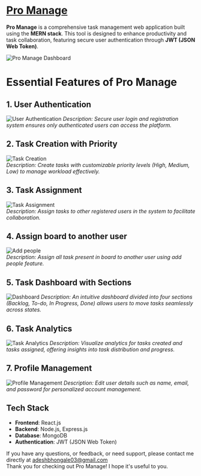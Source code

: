 # [Pro Manage](https://pro-manage-tasks.vercel.app/)

**Pro Manage** is a comprehensive task management web application built using the **MERN stack**. This tool is designed to enhance productivity and task collaboration, featuring secure user authentication through **JWT (JSON Web Token)**.

![Pro Manage Dashboard](https://github.com/user-attachments/assets/67f64ac2-9e44-4ead-bbec-b5c19f0e90de) <!-- Replace this with the actual path to your image -->

# Essential Features of Pro Manage

## 1. User Authentication
![User Authentication](https://github.com/user-attachments/assets/1e756d06-65cf-4fde-8cee-c5156725f617)
*Description: Secure user login and registration system ensures only authenticated users can access the platform.*

## 2. Task Creation with Priority
![Task Creation](https://github.com/user-attachments/assets/0f8de0a9-246a-4325-834e-68685d23ce7e)<br>
*Description: Create tasks with customizable priority levels (High, Medium, Low) to manage workload effectively.*

## 3. Task Assignment
![Task Assignment](https://github.com/user-attachments/assets/f5bedbc5-56ac-42f9-93c5-b9efce01cee7)<br>
*Description: Assign tasks to other registered users in the system to facilitate collaboration.*

## 4. Assign board to another user
![Add people](https://github.com/user-attachments/assets/3e719824-f71c-4bb4-9dc9-392643c0f288)<br>
*Description: Assign all task present in board to another user using add people feature.*

## 5. Task Dashboard with Sections
![Dashboard](https://github.com/user-attachments/assets/586e3265-abba-4dd0-9e92-fd5a4c9d34f0)
*Description: An intuitive dashboard divided into four sections (Backlog, To-do, In Progress, Done) allows users to move tasks seamlessly across states.*

## 6. Task Analytics
![Task Analytics](https://github.com/user-attachments/assets/edccbf6b-c2b5-45d0-a0f4-b8d9c2973f54)
*Description: Visualize analytics for tasks created and tasks assigned, offering insights into task distribution and progress.*

## 7. Profile Management
![Profile Management](https://github.com/user-attachments/assets/5275b502-1f4c-485d-9866-ff40377c933a)
*Description: Edit user details such as name, email, and password for personalized account management.*

## Tech Stack

- **Frontend**: React.js
- **Backend**: Node.js, Express.js
- **Database**: MongoDB
- **Authentication**: JWT (JSON Web Token)

If you have any questions, or feedback, or need support, please contact me directly at adeshbhongale03@gmail.com <br>
Thank you for checking out Pro Manage! I hope it's useful to you.
